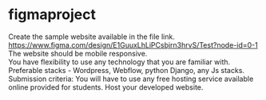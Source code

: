 # figmaproject
Create the sample website available in the file link.<br>
https://www.figma.com/design/E1GuuxLhLiPCsbjrn3hrvS/Test?node-id=0-1 <br>
The website should be mobile responsive.<br>
You have flexibility to use any technology that you are familiar with. Preferable stacks - Wordpress, Webflow, python Django, any Js stacks. <br>
Submission criteria: You will have to use any free hosting service available online provided for students. Host your developed website.
